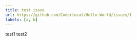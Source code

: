 ```yaml
---
title: test issue
url: https://github.com/Codertocat/Hello-World/issues/1
labels: [a, b]
---
```

test1
test2
